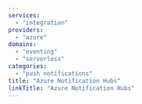 ```yaml
---
services:
  - "integration"
providers:
  - "azure"
domains:
  - "eventing"
  - "serverless"
categories:
  - "push notifications"
title: "Azure Notification Hubs"
linkTitle: "Azure Notification Hubs"
---
```

